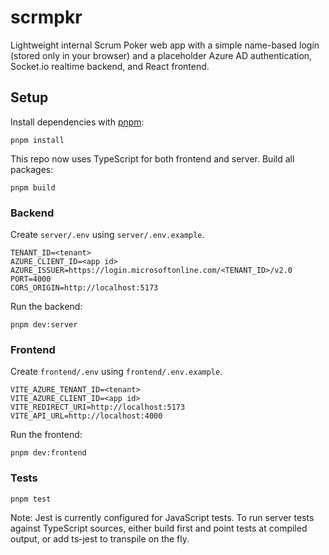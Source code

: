# scrmpkr

Lightweight internal Scrum Poker web app with a simple name-based login (stored only in your browser) and a placeholder Azure AD authentication, Socket.io realtime backend, and React frontend.

## Setup

Install dependencies with [pnpm](https://pnpm.io):

```
pnpm install
```

This repo now uses TypeScript for both frontend and server.
Build all packages:

```
pnpm build
```

### Backend

Create `server/.env` using `server/.env.example`.

```
TENANT_ID=<tenant>
AZURE_CLIENT_ID=<app id>
AZURE_ISSUER=https://login.microsoftonline.com/<TENANT_ID>/v2.0
PORT=4000
CORS_ORIGIN=http://localhost:5173
```

Run the backend:

```
pnpm dev:server
```

### Frontend

Create `frontend/.env` using `frontend/.env.example`.

```
VITE_AZURE_TENANT_ID=<tenant>
VITE_AZURE_CLIENT_ID=<app id>
VITE_REDIRECT_URI=http://localhost:5173
VITE_API_URL=http://localhost:4000
```

Run the frontend:

```
pnpm dev:frontend
```

### Tests

```
pnpm test
```

Note: Jest is currently configured for JavaScript tests. To run server tests against TypeScript sources, either build first and point tests at compiled output, or add ts-jest to transpile on the fly.
